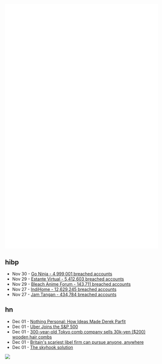 ![Metrics](https://raw.githubusercontent.com/phixion/phixion/master/metrics.svg)

## hibp

<!--
for https://github.com/phixion/phixion/blob/main/.github/workflows/feeds.yml
-->
<!--START_SECTION:haveibeenpwnd-->
- Nov 30 - [Go Ninja - 4,999,001 breached accounts](https://haveibeenpwned.com/PwnedWebsites#GoNinja)
- Nov 29 - [Estante Virtual - 5,412,603 breached accounts](https://haveibeenpwned.com/PwnedWebsites#EstanteVirtual)
- Nov 29 - [Bleach Anime Forum - 143,711 breached accounts](https://haveibeenpwned.com/PwnedWebsites#BleachAnime)
- Nov 27 - [IndiHome - 12,629,245 breached accounts](https://haveibeenpwned.com/PwnedWebsites#IndiHome)
- Nov 27 - [Jam Tangan - 434,784 breached accounts](https://haveibeenpwned.com/PwnedWebsites#JamTangan)
<!--END_SECTION:haveibeenpwnd-->

## hn

<!--
for https://github.com/phixion/phixion/blob/main/.github/workflows/feeds.yml
-->
<!--START_SECTION:hn-->
- Dec 01 - [Nothing Personal: How Ideas Made Derek Parfit](https://hedgehogreview.com/issues/markets-and-the-good/articles/nothing-personal)
- Dec 01 - [Uber Joins the S&P 500](https://www.wsj.com/livecoverage/stock-market-today-dow-jones-12-01-2023/card/uber-technologies-joins-the-s-p-500-JUPoBf8HFZP8ZeoZRZ6x)
- Dec 01 - [300-year-old Tokyo comb company sells 30k-yen ($200) wooden hair combs](https://soranews24.com/2023/10/29/300-year-old-tokyo-comb-company-sells-30000-yen-wooden-hair-combs-are-they-worth-it/)
- Dec 01 - [Britain's scariest libel firm can pursue anyone, anywhere](https://www.economist.com/1843/2023/12/01/britains-scariest-libel-firm-can-pursue-anyone-anywhere)
- Dec 01 - [The skyhook solution](https://aeon.co/essays/space-junk-could-have-a-transcendent-purposeful-afterlife)
<!--END_SECTION:hn-->

<!--
for https://yhype.me
-->
![](https://hit.yhype.me/github/profile?user_id=13013670)
